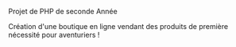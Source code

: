 Projet de PHP de seconde Année

Création d'une boutique en ligne vendant des produits de première nécessité pour aventuriers !

